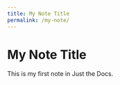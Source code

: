 ```yaml
---
title: My Note Title
permalink: /my-note/
---
```


# My Note Title

This is my first note in Just the Docs.
